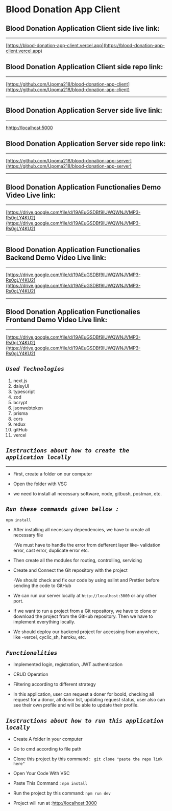 # Blood Donation App Client

## Blood Donation Application Client side live link:

---

[https://blood-donation-app-client.vercel.app](https://blood-donation-app-client.vercel.app)

## Blood Donation Application Client side repo link:

---

[https://github.com/Upoma218/blood-donation-app-client](https://github.com/Upoma218/blood-donation-app-client)

---

## Blood Donation Application Server side live link:

---

[hhttp://localhost:5000](hhttp://localhost:5000)

## Blood Donation Application Server side repo link:

---

[https://github.com/Upoma218/blood-donation-app-server](https://github.com/Upoma218/blood-donation-app-server)

---

## Blood Donation Application Functionalies Demo Video Live link:

---

[https://drive.google.com/file/d/19AEuGSDBf9lUWQWNJVMP3-Rs0gLY4KU2](https://drive.google.com/file/d/19AEuGSDBf9lUWQWNJVMP3-Rs0gLY4KU2)

---

## Blood Donation Application Functionalies Backend Demo Video Live link:

---

[https://drive.google.com/file/d/19AEuGSDBf9lUWQWNJVMP3-Rs0gLY4KU2](https://drive.google.com/file/d/19AEuGSDBf9lUWQWNJVMP3-Rs0gLY4KU2)

---

## Blood Donation Application Functionalies Frontend Demo Video Live link:

---

[https://drive.google.com/file/d/19AEuGSDBf9lUWQWNJVMP3-Rs0gLY4KU2](https://drive.google.com/file/d/19AEuGSDBf9lUWQWNJVMP3-Rs0gLY4KU2)

## **_`Used Technologies`_**

1. next.js
2. daisyUI
3. typescript
4. zod
5. bcrypt
6. jsonwebtoken
7. prisma
8. cors
9. redux
10. gitHub
11. vercel

## **_`Instructions about how to create the application locally`_**

---

- First, create a folder on our computer

- Open the folder with VSC

- we need to install all necessary software, node, gitbush, postman, etc.

## **_`Run these commands given bellow :`_**

```
npm install

```

- After installing all necessary dependencies, we have to create all necessary file

  -We must have to handle the error from defferent layer like- validation error, cast error, duplicate error etc.

- Then create all the modules for routing, controlling, servicing

- Create and Connect the Git repository with the project

  -We should check and fix our code by using eslint and Prettier before sending the code to GitHub

- We can run our server locally at `http://localhost:3000` or any other port.

- If we want to run a project from a Git repository, we have to clone or download the project from the GitHub repository. Then we have to implement everything locally.

- We should deploy our backend project for accessing from anywhere, like -vercel, cyclic_sh, heroku, etc.

## **_`Functionalities`_**

- Implemented login, registration, JWT authentication

- CRUD Operation

- Filtering according to different strategy

- In this application, user can request a doner for boold, checking all request for a donor, all donor list, updating request status, user also can see their own profile and will be able to update their profile.

## **_`Instructions about how to run this application locally`_**

- Create A folder in your computer
- Go to cmd according to file path
- Clone this project by this command : `
git clone "paste the repo link here"`

- Open Your Code With VSC
- Paste This Command : `npm install`
- Run the project by this command: `npm run dev`
- Project will run at :[http://localhost:3000](http://localhost:3000)
